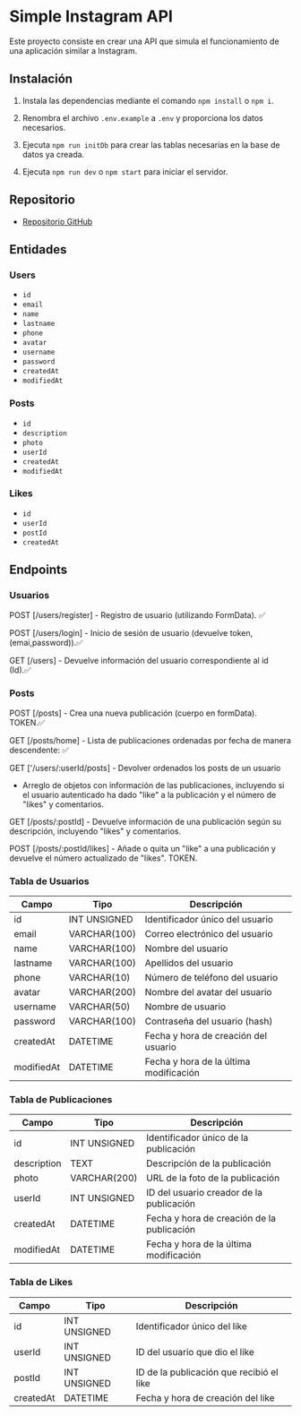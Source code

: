 # Simple Instagram API

Este proyecto consiste en crear una API que simula el funcionamiento de una aplicación similar a Instagram.

## Instalación

1. Instala las dependencias mediante el comando `npm install` o `npm i`.

2. Renombra el archivo `.env.example` a `.env` y proporciona los datos necesarios.

3. Ejecuta `npm run initDb` para crear las tablas necesarias en la base de datos ya creada.

4. Ejecuta `npm run dev` o `npm start` para iniciar el servidor.

## Repositorio

-   [Repositorio GitHub](https://github.com/Mariellyfb/ClonDeIg.git)

## Entidades

### Users

-   `id`
-   `email`
-   `name`
-   `lastname`
-   `phone`
-   `avatar`
-   `username`
-   `password`
-   `createdAt`
-   `modifiedAt`

### Posts

-   `id`
-   `description`
-   `photo`
-   `userId`
-   `createdAt`
-   `modifiedAt`

### Likes

-   `id`
-   `userId`
-   `postId`
-   `createdAt`

## Endpoints

### Usuarios

POST [/users/register] - Registro de usuario (utilizando FormData). ✅

POST [/users/login] - Inicio de sesión de usuario (devuelve token, (emai,password)).✅

GET [/users] - Devuelve información del usuario correspondiente al id (Id).✅

### Posts

POST [/posts] - Crea una nueva publicación (cuerpo en formData). TOKEN.✅

GET [/posts/home] - Lista de publicaciones ordenadas por fecha de manera descendente: ✅


GET ['/users/:userId/posts] - Devolver ordenados los posts de un usuario

-   Arreglo de objetos con información de las publicaciones, incluyendo si el usuario autenticado ha dado "like" a la publicación y el número de "likes" y comentarios.

GET [/posts/:postId] - Devuelve información de una publicación según su descripción, incluyendo "likes" y comentarios.

POST [/posts/:postId/likes] - Añade o quita un "like" a una publicación y devuelve el número actualizado de "likes". TOKEN.

### Tabla de Usuarios

| Campo      | Tipo         | Descripción                            |
| ---------- | ------------ | -------------------------------------- |
| id         | INT UNSIGNED | Identificador único del usuario        |
| email      | VARCHAR(100) | Correo electrónico del usuario         |
| name       | VARCHAR(100) | Nombre del usuario                     |
| lastname   | VARCHAR(100) | Apellidos del usuario                  |
| phone      | VARCHAR(10)  | Número de teléfono del usuario         |
| avatar     | VARCHAR(200) | Nombre del avatar del usuario          |
| username   | VARCHAR(50)  | Nombre de usuario                      |
| password   | VARCHAR(100) | Contraseña del usuario (hash)          |
| createdAt  | DATETIME     | Fecha y hora de creación del usuario   |
| modifiedAt | DATETIME     | Fecha y hora de la última modificación |

### Tabla de Publicaciones

| Campo       | Tipo         | Descripción                                |
| ----------- | ------------ | ------------------------------------------ |
| id          | INT UNSIGNED | Identificador único de la publicación      |
| description | TEXT         | Descripción de la publicación              |
| photo       | VARCHAR(200) | URL de la foto de la publicación           |
| userId      | INT UNSIGNED | ID del usuario creador de la publicación   |
| createdAt   | DATETIME     | Fecha y hora de creación de la publicación |
| modifiedAt  | DATETIME     | Fecha y hora de la última modificación     |

### Tabla de Likes

| Campo     | Tipo         | Descripción                              |
| --------- | ------------ | ---------------------------------------- |
| id        | INT UNSIGNED | Identificador único del like             |
| userId    | INT UNSIGNED | ID del usuario que dio el like           |
| postId    | INT UNSIGNED | ID de la publicación que recibió el like |
| createdAt | DATETIME     | Fecha y hora de creación del like        |
